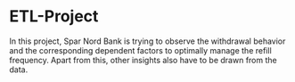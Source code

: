 # ETL-Project
In this project, Spar Nord Bank is trying to observe the withdrawal behavior and the corresponding dependent factors to optimally manage the refill frequency. Apart from this, other insights also have to be drawn from the data.
